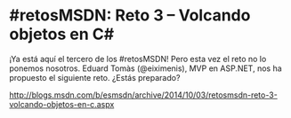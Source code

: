 \#retosMSDN: Reto 3 – Volcando objetos en C\#
===========================================

¡Ya está aquí el tercero de los #retosMSDN! Pero esta vez el reto no lo ponemos nosotros. Eduard Tomàs (@eiximenis), MVP en ASP.NET, nos ha propuesto el siguiente reto. ¿Estás preparado?

http://blogs.msdn.com/b/esmsdn/archive/2014/10/03/retosmsdn-reto-3-volcando-objetos-en-c.aspx
